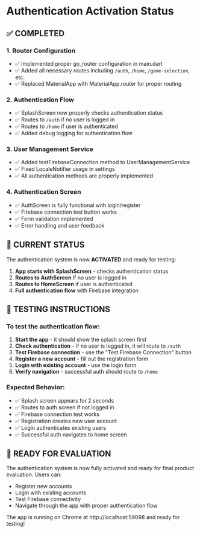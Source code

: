 # Authentication Activation Status

## ✅ COMPLETED

### 1. Router Configuration
- ✅ Implemented proper go_router configuration in main.dart
- ✅ Added all necessary routes including `/auth`, `/home`, `/game-selection`, etc.
- ✅ Replaced MaterialApp with MaterialApp.router for proper routing

### 2. Authentication Flow
- ✅ SplashScreen now properly checks authentication status
- ✅ Routes to `/auth` if no user is logged in
- ✅ Routes to `/home` if user is authenticated
- ✅ Added debug logging for authentication flow

### 3. User Management Service
- ✅ Added testFirebaseConnection method to UserManagementService
- ✅ Fixed LocaleNotifier usage in settings
- ✅ All authentication methods are properly implemented

### 4. Authentication Screen
- ✅ AuthScreen is fully functional with login/register
- ✅ Firebase connection test button works
- ✅ Form validation implemented
- ✅ Error handling and user feedback

## 🔄 CURRENT STATUS

The authentication system is now **ACTIVATED** and ready for testing:

1. **App starts with SplashScreen** - checks authentication status
2. **Routes to AuthScreen** if no user is logged in
3. **Routes to HomeScreen** if user is authenticated
4. **Full authentication flow** with Firebase integration

## 🧪 TESTING INSTRUCTIONS

### To test the authentication flow:

1. **Start the app** - it should show the splash screen first
2. **Check authentication** - if no user is logged in, it will route to `/auth`
3. **Test Firebase connection** - use the "Test Firebase Connection" button
4. **Register a new account** - fill out the registration form
5. **Login with existing account** - use the login form
6. **Verify navigation** - successful auth should route to `/home`

### Expected Behavior:
- ✅ Splash screen appears for 2 seconds
- ✅ Routes to auth screen if not logged in
- ✅ Firebase connection test works
- ✅ Registration creates new user account
- ✅ Login authenticates existing users
- ✅ Successful auth navigates to home screen

## 🚀 READY FOR EVALUATION

The authentication system is now fully activated and ready for final product evaluation. Users can:

- Register new accounts
- Login with existing accounts
- Test Firebase connectivity
- Navigate through the app with proper authentication flow

The app is running on Chrome at http://localhost:59098 and ready for testing! 